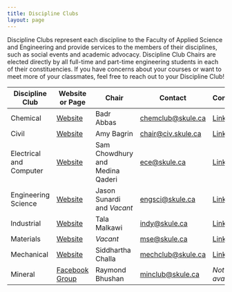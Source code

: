 ```yaml
---
title: Discipline Clubs
layout: page
---
```


<p>Discipline Clubs represent each discipline to the Faculty of Applied Science and Engineering and provide services to the members of their disciplines, such as social events and academic advocacy. Discipline Club Chairs are elected directly by all full-time and part-time engineering students in each of their constituencies. If you have concerns about your courses or want to meet more of your classmates, feel free to reach out to your Discipline Club!</p>

| **Discipline Club**     | **Website or Page**                                        | **Chair**            | **Contact**        | **Constitution**                                                                                         | **Mentorship**                                              |
|-------------------------|------------------------------------------------------------|----------------------|--------------------|----------------------------------------------------------------------------------------------------------|-------------------------------------------------------------|
| Chemical                | [Website](http://chem.skule.ca/)                           | Badr Abbas      | <chemclub@skule.ca>  | [Link](https://drive.google.com/file/d/0B3agLOf0dQ6FNEh1dk9KdW9sQmc/view?usp=sharing)                    | Contact Chair                                               |
| Civil                   | [Website](https://civ.skule.ca)                            | Amy Bagrin  | <chair@civ.skule.ca> | [Link](http://civ.skule.ca/wp-content/uploads/FINAL-Civil-Engineering-Club-Constitution-2020-2021-1.pdf) | [mentorship@civ.skule.ca](mailto:mentorship@civ.skule.ca)   |
| Electrical and Computer | [Website](http://ece.skule.ca/)                            | Sam Chowdhury and Medina Qaderi             | <ece@skule.ca>       | [Link](https://drive.google.com/file/d/10yWvOPO4XsL1hRAr3wRIMAWf5mWwTM2n/view?usp=sharing)               | [ecementorship@skule.ca](mailto:ecementorship@skule.ca)     |
| Engineering Science     | [Website](http://www.engsci.skule.ca/)                     | Jason Sunardi and *Vacant*  | <engsci@skule.ca>    | [Link](https://drive.google.com/file/d/0B3agLOf0dQ6Femx1RDRtUmlzTFk/view?usp=sharing)                    | [nsight.mentors@gmail.com](mailto:nsight.mentors@gmail.com) |
| Industrial              | [Website](http://indy.skule.ca/)                           | Tala Malkawi | <indy@skule.ca>      | [Link](https://drive.google.com/file/d/0B3agLOf0dQ6FalNGTW1ta1VuWFU/view?usp=sharing)                    | [mentorship@indy.skule.ca](mailto:mentorship@indy.skule.ca) |
| Materials               | [Website](http://mse.skule.ca/)                            | *Vacant*       | <mse@skule.ca>       | [Link](https://drive.google.com/file/d/1jdNHwIhi8bh44kA70FEFKiGioYO1xrit/view?usp=sharing)               | Contact Chair                                               |
| Mechanical              | [Website](http://mech.skule.ca/)                           | Siddhartha Challa             | <mechclub@skule.ca>  | [Link](https://drive.google.com/file/d/0B3agLOf0dQ6FLVVqZUt1TUczZnc/view?usp=sharing)                    | [miementorship@skule.ca](mailto:miementorship@skule.ca)     |
| Mineral                 | [Facebook Group](https://www.facebook.com/groups/minclub/) | Raymond Bhushan            | <minclub@skule.ca>   | *Not available*                          | Contact Chair                                               |
